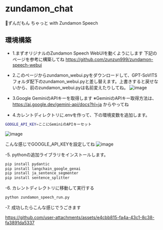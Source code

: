 # zundamon_chat
🫛ずんだもん ちゃっと with Zundamon Speech

## 環境構築
- 1.まずオリジナルのZundamon Speech WebUIを動くようにします
  下記のページを参考に構築してね
  https://github.com/zunzun999/zundamon-speech-webui

- 2.このページからzundamon_webui.pyをダウンロードして、GPT-SoVITSフォルダ配下のzundamon_webui.pyと差し替えます。上書きすると戻せないから、前のzundamon_webui.pyは名前変えたりしてね。
![image](https://github.com/user-attachments/assets/e188dbc4-e2bb-45ff-bd32-6f085ba41309)

- 3.Google GeminiのAPIキーを取得します
※GeminiのAPIキー取得方法は、https://ai.google.dev/gemini-api/docs?hl=ja からやってね

- 4.カレントディレクトリに.envを作って、下の環境変数を追加します。
```bash
GOOGLE_API_KEY=ここにGeminiのAPIキーセット
```
![image](https://github.com/user-attachments/assets/7c3e01a0-6b3c-4d87-9c38-12c425c479d2)

こんな感じでGOOGLE_API_KEYを設定してね
![image](https://github.com/user-attachments/assets/87fefa6f-fa3b-490a-baef-3e77f272a9df)

-5. pythonの追加ライブラリをインストールします。
```bash
pip install pydantic
pip install langchain_google_genai
pip install ja_sentence_segmenter
pip install sentence_splitter
```

-6. カレントディレクトリに移動して実行する
```bash
python zundamon_speech_run.py
```

-7. 成功したらこんな感じでうごきます


https://github.com/user-attachments/assets/e4cbb815-fa4a-43c1-8c38-fa3891da5337

